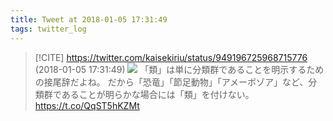 ```yaml
---
title: Tweet at 2018-01-05 17:31:49
tags: twitter_log
---
```


> [!CITE] https://twitter.com/kaisekiriu/status/949196725968715776 (2018-01-05 17:31:49)
> ![](https://twitter.com/kaisekiriu/status/949196725968715776)
> 「類」は単に分類群であることを明示するための接尾辞だよね。
> だから「恐竜」「節足動物」「アメーボゾア」など、分類群であることが明らかな場合には「類」を付けない。 https://t.co/QqST5hKZMt
